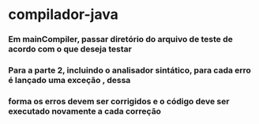 # compilador-java
### Em mainCompiler, passar diretório do arquivo de teste de acordo com o que deseja testar
### Para a parte 2, incluindo o analisador sintático, para cada erro é lançado uma exceção , dessa
### forma os erros devem ser corrigidos e o código deve ser executado novamente a cada correção